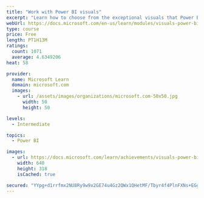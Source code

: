 ```yaml
---
title: "Work with Power BI visuals"
excerpt: "Learn how to choose from the exceptional visuals that Power BI makes available to you. Formatting visuals will direct the user’s attention to exactly where you want it, while helping to make the visual easier to read and interpret. You will also learn about how to use key performance indicators (KPIs)."
webUrl: https://docs.microsoft.com/en-us/learn/modules/visuals-power-bi/
type: course
price: Free
length: PT1H13M
ratings:
  count: 1071
  average: 4.6349206
heat: 58

provider:
  name: Microsoft Learn
  domain: microsoft.com
  images:
    - url: /assets/images/organizations/microsoft.com-50x50.jpg
      width: 50
      height: 50

levels:
  - Intermediate

topics:
  - Power BI

images:
  - url: https://docs.microsoft.com/learn/achievements/visuals-power-bi-social.png
    width: 640
    height: 318
    isCached: true

secured: "YYpg+d1rrfmx2NU8Ry9w9x2GE74u4Gz2QWx1QHetMF/Tbyr4f4PlnFXNs+EGgH6UIlLJR8ZQuskbGdxKypkFK7dD3dx0Rhp8yAJgPJLBS+plsxQ/BBFlxU/0liHGO2GmgHPbSnrps9MMeDf1SEnffConVKloH01fFGdbMZ4wrXoP+w/mmTFT6ieJPRIUu8Y79F7Xf2LMizHo5xT8HjOHXCJiL4QdaIIeYlYiUjmEaQva+nKTK2dkJlW8vls+wwlKx62TZW3q56ic3lWEdG9eI4liV0C1qk5CGczbMSyrFKFSd96Iptf5l1MrBGMwyt1L/YH0JU+4y69OU809GH4QLePkIvDfaljs9Za6p88FbKFEHkycterYh6wmH9ABif/zYs8vZ8Mqv8JDciuqVJl6hytsBxuvGvaUso9+bSmdh60=;062soRByGcPTnEDeJprb6Q=="
---
```


